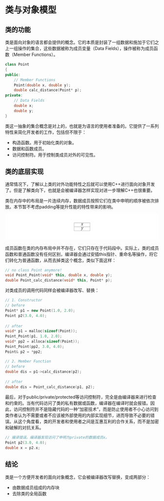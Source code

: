 # 类与对象模型

## 类的功能

类是面向对象的语言都会提供的概念。它的本质是封装了一组数据和施加于它们之上一组操作的集合，这些数据被称为成员变量（Data Fields），操作被称为成员函数（Member Functions）。

```cpp
class Point
{
public:
    // Member Functions
    Point(double x, double y);
    double calc_distance(Point* p);
private:
    // Data Fields
    double x;
    double y;
}
```

类这一抽象的集合概念是对上的，也就是为语言的使用者准备的。它提供了一系列特性来简化开发者的工作，包括但不限于：

* 构造函数。用于初始化类的对象。
* 数据和函数成员。
* 访问控制符。用于控制类成员对外的可见性。

## 类的底层实现

通常情况下，了解以上类的对外功能特性之后就可以使用C++进行面向对象开发了。但是了解类向下，也就是会被编译器怎样实现对进一步理解C++也很重要。

类在内存中的布局是一片连续内存，数据成员按照它们在类中申明的顺序被依次排放。本节暂不考虑padding等提升性能的特性带来的影响。

![Class and its Data Fields in Memory](class.png)

成员函数在类的内存布局中并不存在，它们只存在于代码段中。实际上，类的成员函数和普通函数没有任何区别，编译器会通过安插this指针、重命名等操作，将它们转化为普通函数，从而去掉类这个概念，类似下面这样：

```cpp
// no class Point anymore!
void Point_Point(void* this, double x, double y);
double Point_calc_distance(void* this, Point* p);
```

对类成员的调用代码同样会被编译器改写、替换：

```cpp
// 1. Constructor
// before
Point* p1 = new Point(1.0, 2.0);
Point p2(3.0, 4.0);

// after
void* p1 = malloc(sizeof(Point));
Point_Point(p1, 1.0, 2.0);
void* pp2 = alloca(sizeof(Point));
Point_Point(pp2, 3.0, 4.0);
Point& p2 = *pp2;
```

```cpp
// 2. Member Function
// before
double dis = p1->calc_distance(p2);

// after
double dis = Point_calc_distance(p1, p2);
```

最后，对于public/private/protected等访问控制符，完全是由编译器来进行检查和约束的。当有代码访问了类的私有数据或函数，编译器在编译时就会报错。因此，访问控制符并不是隐藏代码的一种“加密技术”，而是防止使用者不小心访问到类作者认为不需要或者不应该被外部使用的内部实现细节，进而导致不必要的错误。从这个角度看，类的开发者和使用者之间是互惠互利的合作关系，而不是加密和破解的对抗关系。

```cpp
// 编译错误。编译器发现访问了申明为private的数据成员x。
Point p2(3.0, 4.0);
double x = p2.x;
```

## 结论

类是一个方便开发者的面向对象概念，它会被编译器改写替换，变成两部分：
* 由数据成员组成的内存块
* 去除类的全局函数